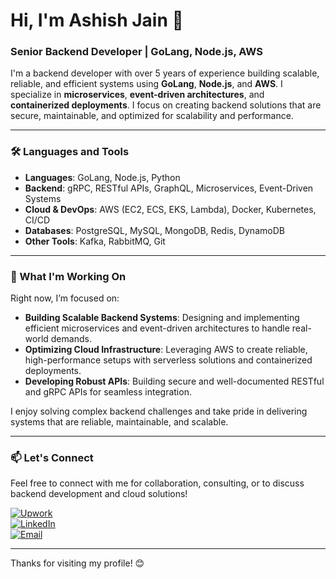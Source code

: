 # Hi, I'm Ashish Jain 👋

### Senior Backend Developer | GoLang, Node.js, AWS

I'm a backend developer with over 5 years of experience building scalable, reliable, and efficient systems using **GoLang**, **Node.js**, and **AWS**. I specialize in **microservices**, **event-driven architectures**, and **containerized deployments**. I focus on creating backend solutions that are secure, maintainable, and optimized for scalability and performance.

***


### 🛠️ Languages and Tools

- **Languages**: GoLang, Node.js, Python
- **Backend**: gRPC, RESTful APIs, GraphQL, Microservices, Event-Driven Systems
- **Cloud & DevOps**: AWS (EC2, ECS, EKS, Lambda), Docker, Kubernetes, CI/CD
- **Databases**: PostgreSQL, MySQL, MongoDB, Redis, DynamoDB
- **Other Tools**: Kafka, RabbitMQ, Git

***


### 🚀 What I'm Working On

Right now, I’m focused on:

- **Building Scalable Backend Systems**: Designing and implementing efficient microservices and event-driven architectures to handle real-world demands.
- **Optimizing Cloud Infrastructure**: Leveraging AWS to create reliable, high-performance setups with serverless solutions and containerized deployments.
- **Developing Robust APIs**: Building secure and well-documented RESTful and gRPC APIs for seamless integration.

I enjoy solving complex backend challenges and take pride in delivering systems that are reliable, maintainable, and scalable.

***


### 📫 Let's Connect

Feel free to connect with me for collaboration, consulting, or to discuss backend development and cloud solutions!

[![Upwork](https://img.shields.io/badge/Upwork-Ashish_Jain-brightgreen?style=flat\&logo=upwork)](https://www.upwork.com/freelancers/ashishj94)\
[![LinkedIn](https://img.shields.io/badge/LinkedIn-Ashish_Jain-blue?style=flat\&logo=linkedin)](https://www.linkedin.com/in/ashish-jain-dev/)\
[![Email](https://img.shields.io/badge/Email-ashish2103parmar@gmail.com-informational?style=flat\&logo=gmail)](mailto:ashish2103parmar@gmail.com)

***

Thanks for visiting my profile! 😊
